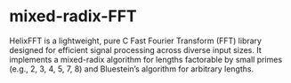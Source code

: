 # mixed-radix-FFT
 HelixFFT is a lightweight, pure C Fast Fourier Transform (FFT) library designed for efficient signal processing across diverse input sizes. It implements a mixed-radix algorithm for lengths factorable by small primes (e.g., 2, 3, 4, 5, 7, 8) and Bluestein’s algorithm for arbitrary lengths.
